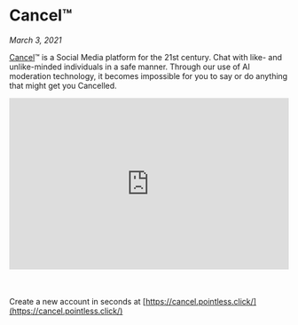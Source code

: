 
# Cancel™

*March 3, 2021*

[Cancel](https://cancel.pointless.click/)™ is a Social Media platform for the 21st century. Chat with like- and unlike-minded individuals in a safe manner. Through our use of AI moderation technology, it becomes impossible for you to say or do anything that might get you Cancelled.

<div style="position: relative; padding-bottom: 56.25%; padding-top: 25px; height: 0; margin-bottom: 50px">
    <iframe  style="position: absolute; top: 0; left: 0; width: 100%; height: 100%;" src="https://www.youtube.com/embed/fxSdJY3WaKQ?controls=0" title="YouTube video player" frameborder="0" allow="accelerometer; autoplay; clipboard-write; encrypted-media; gyroscope; picture-in-picture" allowfullscreen></iframe>
</div>

Create a new account in seconds at [https://cancel.pointless.click/](https://cancel.pointless.click/)
